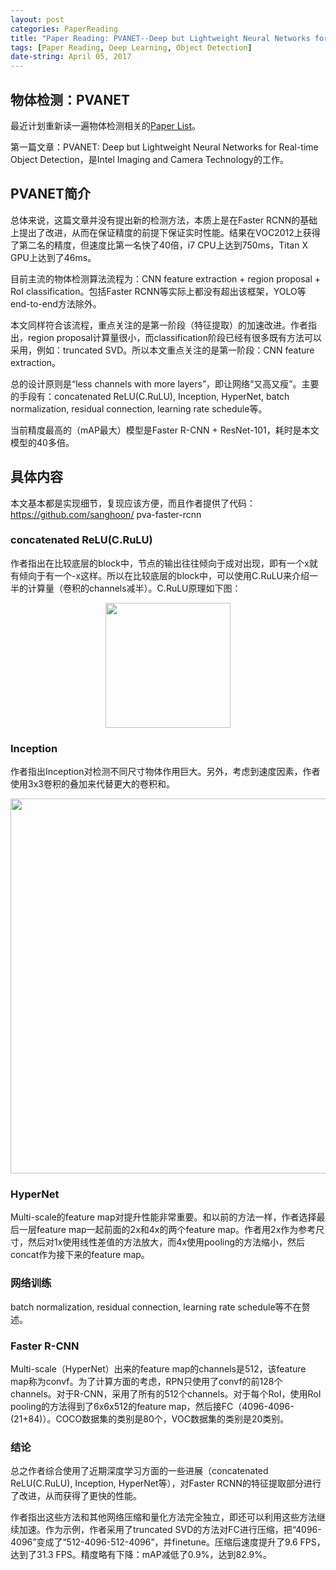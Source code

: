 ```yaml
---
layout: post
categories: PaperReading
title: "Paper Reading: PVANET--Deep but Lightweight Neural Networks for Real-time Object Detection"
tags: [Paper Reading, Deep Learning, Object Detection]
date-string: April 05, 2017
---
```


## 物体检测：PVANET
最近计划重新读一遍物体检测相关的[Paper List](https://github.com/kjw0612/awesome-deep-vision#object-detection)。

第一篇文章：PVANET: Deep but Lightweight Neural Networks for Real-time Object Detection，是Intel Imaging and Camera Technology的工作。

## PVANET简介
总体来说，这篇文章并没有提出新的检测方法，本质上是在Faster RCNN的基础上提出了改进，从而在保证精度的前提下保证实时性能。结果在VOC2012上获得了第二名的精度，但速度比第一名快了40倍，i7 CPU上达到750ms，Titan X GPU上达到了46ms。

目前主流的物体检测算法流程为：CNN feature extraction + region proposal + RoI classification。包括Faster RCNN等实际上都没有超出该框架，YOLO等end-to-end方法除外。

本文同样符合该流程，重点关注的是第一阶段（特征提取）的加速改进。作者指出，region proposal计算量很小，而classification阶段已经有很多既有方法可以采用，例如：truncated SVD。所以本文重点关注的是第一阶段：CNN feature extraction。

总的设计原则是“less channels with more layers”，即让网络“又高又瘦”。主要的手段有：concatenated ReLU(C.RuLU), Inception, HyperNet, batch normalization, residual connection, learning rate schedule等。

当前精度最高的（mAP最大）模型是Faster R-CNN + ResNet-101，耗时是本文模型的40多倍。

## 具体内容
本文基本都是实现细节，复现应该方便，而且作者提供了代码：https://github.com/sanghoon/ pva-faster-rcnn

### concatenated ReLU(C.RuLU)
作者指出在比较底层的block中，节点的输出往往倾向于成对出现，即有一个x就有倾向于有一个-x这样。所以在比较底层的block中，可以使用C.RuLU来介绍一半的计算量（卷积的channels减半）。C.RuLU原理如下图：

<center>
    <img src="http://img.blog.csdn.net/20170405150032012?watermark/2/text/aHR0cDovL2Jsb2cuY3Nkbi5uZXQvd3VsdzE5OTA=/font/5a6L5L2T/fontsize/400/fill/I0JBQkFCMA==/dissolve/70/gravity/SouthEast" width="200">
</center>

### Inception
作者指出Inception对检测不同尺寸物体作用巨大。另外，考虑到速度因素，作者使用3x3卷积的叠加来代替更大的卷积和。
<center>
    <img src="http://img.blog.csdn.net/20170405150340329?watermark/2/text/aHR0cDovL2Jsb2cuY3Nkbi5uZXQvd3VsdzE5OTA=/font/5a6L5L2T/fontsize/400/fill/I0JBQkFCMA==/dissolve/70/gravity/SouthEast" width="600">
</center>

### HyperNet
Multi-scale的feature map对提升性能非常重要。和以前的方法一样，作者选择最后一层feature map一起前面的2x和4x的两个feature map。作者用2x作为参考尺寸，然后对1x使用线性差值的方法放大，而4x使用pooling的方法缩小，然后concat作为接下来的feature map。

### 网络训练
batch normalization, residual connection, learning rate schedule等不在赘述。

### Faster R-CNN
Multi-scale（HyperNet）出来的feature map的channels是512，该feature map称为convf。为了计算方面的考虑，RPN只使用了convf的前128个channels。对于R-CNN，采用了所有的512个channels。对于每个RoI，使用RoI pooling的方法得到了6x6x512的feature map，然后接FC（4096-4096-(21+84)）。COCO数据集的类别是80个，VOC数据集的类别是20类别。

### 结论
总之作者综合使用了近期深度学习方面的一些进展（concatenated ReLU(C.RuLU), Inception, HyperNet等），对Faster RCNN的特征提取部分进行了改进，从而获得了更快的性能。

作者指出这些方法和其他网络压缩和量化方法完全独立，即还可以利用这些方法继续加速。作为示例，作者采用了truncated SVD的方法对FC进行压缩，把“4096-4096”变成了“512-4096-512-4096”，并finetune。压缩后速度提升了9.6 FPS，达到了31.3 FPS。精度略有下降：mAP减低了0.9%，达到82.9%。